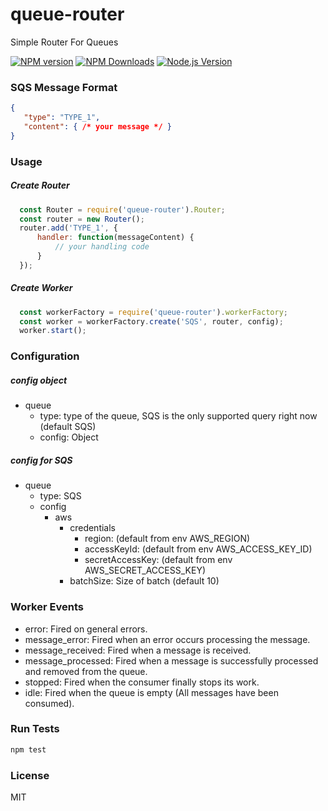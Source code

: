 # queue-router
Simple Router For Queues

[![NPM version](https://img.shields.io/npm/v/queue-router.svg?style=flat)](https://npmjs.org/package/queue-router)
[![NPM Downloads](https://img.shields.io/npm/dm/queue-router.svg?style=flat)](https://npmjs.org/package/queue-router)
[![Node.js Version](https://img.shields.io/node/v/queue-router.svg?style=flat)](http://nodejs.org/download/)


### SQS Message Format 
```json
{
   "type": "TYPE_1",
   "content": { /* your message */ }
}
```

 
### Usage

##### Create Router
```js
  const Router = require('queue-router').Router;
  const router = new Router();
  router.add('TYPE_1', {
      handler: function(messageContent) {
          // your handling code
      }
  });
```

##### Create Worker
```js
  const workerFactory = require('queue-router').workerFactory;
  const worker = workerFactory.create('SQS', router, config);
  worker.start();
```

### Configuration
##### config object
  - queue
    - type: type of the queue, SQS is the only supported query right now (default SQS)
    - config: Object
        
##### config for SQS
  - queue
    - type: SQS
    - config
      - aws
        - credentials
          - region: (default from env AWS_REGION)
          - accessKeyId: (default from env AWS_ACCESS_KEY_ID)
          - secretAccessKey: (default from env AWS_SECRET_ACCESS_KEY)
        - batchSize: Size of batch (default 10)


### Worker Events
- error:              Fired on general errors.
- message_error:      Fired when an error occurs processing the message.
- message_received:   Fired when a message is received.
- message_processed:  Fired when a message is successfully processed and removed from the queue.
- stopped:            Fired when the consumer finally stops its work.
- idle:               Fired when the queue is empty (All messages have been consumed).


### Run Tests
```bash
npm test
```


### License
MIT
